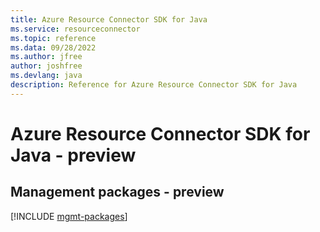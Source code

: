 ```yaml
---
title: Azure Resource Connector SDK for Java
ms.service: resourceconnector
ms.topic: reference
ms.data: 09/28/2022
ms.author: jfree
author: joshfree
ms.devlang: java
description: Reference for Azure Resource Connector SDK for Java
---
```

# Azure Resource Connector SDK for Java - preview

## Management packages - preview
[!INCLUDE [mgmt-packages](resource-connector-mgmt-index.md)]